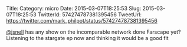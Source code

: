 Title: 
Category: micro
Date: 2015-03-07T18:25:53
Slug: 2015-03-07T18:25:53
TwitterId: 574274787381395456
TweetUrl: https://twitter.com/mark_philpot/status/574274787381395456

[@jsnell](https://twitter.com/jsnell) has any show on the incomparable network done Farscape yet? Listening to the stargate ep now and thinking it would be a good fit
